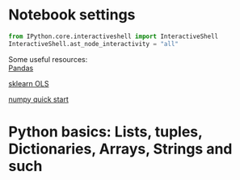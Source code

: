 # Notebook settings

```python 
from IPython.core.interactiveshell import InteractiveShell
InteractiveShell.ast_node_interactivity = "all"
```

Some useful resources:
<br>
[Pandas](https://pandas.pydata.org/pandas-docs/stable/user_guide/10min.html)

[sklearn OLS](https://scikit-learn.org/stable/modules/linear_model.html#ordinary-least-squares)

[numpy quick start](https://numpy.org/doc/stable/user/quickstart.html)

# Python basics: Lists, tuples, Dictionaries, Arrays, Strings and such


